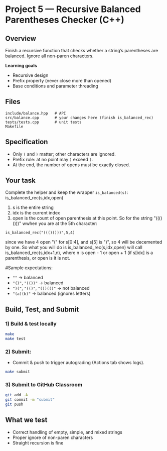 # Project 5 — Recursive Balanced Parentheses Checker (C++)

## Overview
Finish a recursive function that checks whether a string’s parentheses are balanced. Ignore all non-paren characters.

**Learning goals**
- Recursive design
- Prefix property (never close more than opened)
- Base conditions and parameter threading

## Files
```
include/balance.hpp   # API
src/balance.cpp       # your changes here (finish is_balanced_rec)
tests/tests.cpp       # unit tests
Makefile
```

## Specification
- Only `(` and `)` matter; other characters are ignored.
- Prefix rule: at no point may `)` exceed `(`.
- At the end, the number of opens must be exactly closed.

## Your task
Complete the helper and keep the wrapper `is_balanced(s)`:
is_balanced_rec(s,idx,open)
1. s is the entire string
2. idx is the current index
3. open is the count of open parenthesis at this point.
So for the string "((()()))" wwhen you are at the 5th character:
```
is_balanced_rec("((()()))",5,4)
```
since we have 4 open "(" for s[0:4], and s[5] is ")", so 4 will be decemented by one.
So what you will do is is_balanced_rec(s,idx,open) will call is_balanced_rec(s,idx+1,n), where n is open - 1 or open + 1 (if s[idx] is a parenthesis, or open is it is not.


#Sample expectations:
- `""` → balanced
- `"()"`, `"(())"` → balanced
- `")("`, `"(()"`, `"())(()"` → not balanced
- `"(a)(b)"` → balanced (ignores letters)

## Build, Test, and Submit

### 1) Build & test locally
```bash
make
make test
```

### 2) Submit:
- Commit & push to trigger autograding (Actions tab shows logs).
```bash
make submit
```

### 3) Submit to GitHub Classroom
```bash
git add -A
git commit -m "submit"
git push
```

## What we test
- Correct handling of empty, simple, and mixed strings
- Proper ignore of non-paren characters
- Straight recursion is fine
